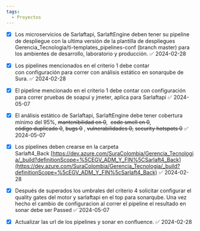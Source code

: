 ```yaml
---
tags:
  - Proyectos
---
```

- [x] Los microservicios de Sarlaftapi, SarlaftEngine deben tener su pipeline de despliegue con la ultima versión de la plantilla de despliegues Gerencia_Tecnologia/ti-templates_pipelines-conf (branch master) para los ambientes de desarrollo, laboratorio y producción. ✅ 2024-02-28

- [x] Los pipelines mencionados en el criterio 1 debe contar con configuración para correr con análisis estático en sonarqube de Sura. ✅ 2024-02-28

- [x] El pipeline mencionado en el criterio 1 debe contar con configuración para correr pruebas de soapui y jmeter, aplica para Sarlaftapi ✅ 2024-05-07

- [x] El análisis estático de Sarlaftapi, SarlaftEngine debe tener cobertura mínimo del 95%, ~~mantenibilidad en 0~~,  ~~code smell en 0~~, ~~código duplicado 0~~, ~~bugs 0~~ , ~~vulnerabilidades 0,~~ ~~security hotspots 0~~ ✅ 2024-05-07

- [x] Los pipelines deben crearse en la carpeta Sarlaft4_Back [https://dev.azure.com/SuraColombia/Gerencia_Tecnologia/_build?definitionScope=%5CEGV_ADM_Y_FIN%5CSarlaft4_Back](https://dev.azure.com/SuraColombia/Gerencia_Tecnologia/_build?definitionScope=%5cEGV_ADM_Y_FIN%5cSarlaft4_Back) ✅ 2024-02-28

- [x] Después de superados los umbrales del criterio 4 solicitar configurar el quality gates del motor y sarlaftapi en el top para sonarqube. Una vez hecho el cambio de configuracion al correr el pipeline el resultado en sonar debe ser Passed ✅ 2024-05-07

- [x] Actualizar las url de los pipelines y sonar en confluence. ✅ 2024-02-28